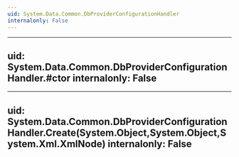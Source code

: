 ```yaml
---
uid: System.Data.Common.DbProviderConfigurationHandler
internalonly: False
---
```


---
uid: System.Data.Common.DbProviderConfigurationHandler.#ctor
internalonly: False
---

---
uid: System.Data.Common.DbProviderConfigurationHandler.Create(System.Object,System.Object,System.Xml.XmlNode)
internalonly: False
---
